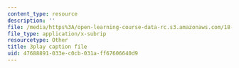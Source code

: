```yaml
---
content_type: resource
description: ''
file: /media/https%3A/open-learning-course-data-rc.s3.amazonaws.com/18-06sc-linear-algebra-fall-2011/47688891033ec0cb031aff67606640d9_0oBJN8F616U.srt
file_type: application/x-subrip
resourcetype: Other
title: 3play caption file
uid: 47688891-033e-c0cb-031a-ff67606640d9
---
```

